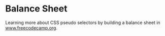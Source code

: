 # Balance Sheet
Learning more about CSS pseudo selectors by building a balance sheet in www.freecodecamp.org.